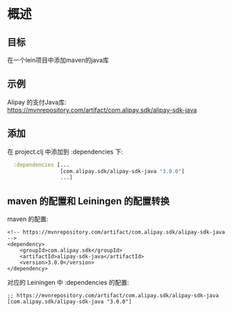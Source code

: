 # 概述

## 目标

在一个lein项目中添加maven的java库

## 示例

Alipay 的支付Java库: https://mvnrepository.com/artifact/com.alipay.sdk/alipay-sdk-java


## 添加 

在 project.clj 中添加到 :dependencies 下:

```clojure
  :dependencies [...
                 [com.alipay.sdk/alipay-sdk-java "3.0.0"]
				 ...]

```

## maven 的配置和 Leiningen 的配置转换

maven 的配置:

```
<!-- https://mvnrepository.com/artifact/com.alipay.sdk/alipay-sdk-java -->
<dependency>
    <groupId>com.alipay.sdk</groupId>
    <artifactId>alipay-sdk-java</artifactId>
    <version>3.0.0</version>
</dependency>
```

对应的 Leiningen 中 :dependencies 的配置:

```
;; https://mvnrepository.com/artifact/com.alipay.sdk/alipay-sdk-java
[com.alipay.sdk/alipay-sdk-java "3.0.0"]
```
